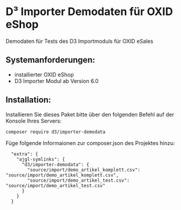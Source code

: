 # D³ Importer Demodaten für OXID eShop

Demodaten für Tests des D3 Importmoduls für OXID eSales

## Systemanforderungen:
- installierter OXID eShop
- D3 Importer Modul ab Version 6.0

## Installation:

Installieren Sie dieses Paket bitte über den folgenden Befehl auf der Konsole Ihres Servers:

```
composer require d3/importer-demodata
```

Füge folgende Informaionen zur composer.json des Projektes hinzu:
```
  "extra": {
    "ajgl-symlinks": {
      "d3/importer-demodata": {
        "source/import/demo_artikel_komplett.csv": "source/import/demo_artikel_komplett.csv",
        "source/import/demo_artikel_test.csv": "source/import/demo_artikel_test.csv"
      }
    }
  }
```